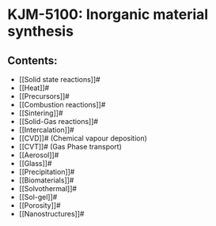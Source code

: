 # KJM-5100: Inorganic material synthesis
## Contents:
- [[Solid state reactions]]#
- [[Heat]]#
- [[Precursors]]#
- [[Combustion reactions]]#
- [[Sintering]]#
- [[Solid-Gas reactions]]#
- [[Intercalation]]#
- [[CVD]]# (Chemical vapour deposition)
- [[CVT]]# (Gas Phase transport)
- [[Aerosol]]#
- [[Glass]]#
- [[Precipitation]]#
- [[Biomaterials]]#
- [[Solvothermal]]#
- [[Sol-gel]]#
- [[Porosity]]#
- [[Nanostructures]]#
